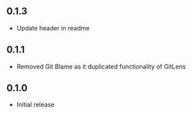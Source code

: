 ## 0.1.3

- Update header in readme

## 0.1.1

- Removed Git Blame as it duplicated functionality of GitLens

## 0.1.0

- Initial release
